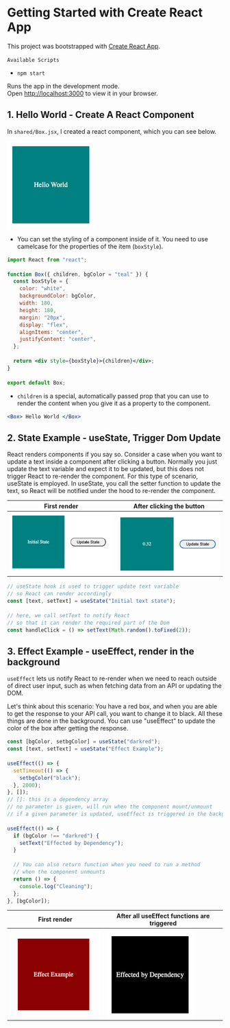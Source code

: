 # Getting Started with Create React App

This project was bootstrapped with [Create React App](https://github.com/facebook/create-react-app).

`Available Scripts`

- `npm start`

Runs the app in the development mode.\
Open [http://localhost:3000](http://localhost:3000) to view it in your browser.

## 1. Hello World - Create A React Component

In `shared/Box.jsx`, I created a react component, which you can see below.

![hello-world](./images/hello-world.png)

- You can set the styling of a component inside of it. You need to use camelcase for the properties of the item (`boxStyle`).

```jsx
import React from "react";

function Box({ children, bgColor = "teal" }) {
  const boxStyle = {
    color: "white",
    backgroundColor: bgColor,
    width: 180,
    height: 180,
    margin: "20px",
    display: "flex",
    alignItems: "center",
    justifyContent: "center",
  };

  return <div style={boxStyle}>{children}</div>;
}

export default Box;
```

- `children` is a special, automatically passed prop that you can use to render the content when you give it as a property to the component.

```jsx
<Box> Hello World </Box>
```

## 2. State Example - useState, Trigger Dom Update

React renders components if you say so. Consider a case when you want to update a text inside a component after clicking a button. Normally you just update the text variable and expect it to be updated, but this does not trigger React to re-render the component. For this type of scenario, useState is employed. In useState, you call the setter function to update the text, so React will be notified under the hood to re-render the component.

| First render                                     | After clicking the button                      |
| ------------------------------------------------ | ---------------------------------------------- |
| ![useState-Before](./images/useState-Before.png) | ![useState-After](./images/useState-After.png) |

```jsx
// useState hook is used to trigger update text variable
// so React can render accordingly
const [text, setText] = useState("Initial text state");

// here, we call setText to notify React
// so that it can render the required part of the Dom
const handleClick = () => setText(Math.random().toFixed(2));
```

## 3. Effect Example - useEffect, render in the background

`useEffect` lets us notify React to re-render when we need to reach outside of direct user input, such as when fetching data from an API or updating the DOM.

Let's think about this scenario: You have a red box, and when you are able to get the response to your API call, you want to change it to black. All these things are done in the background. You can use "useEffect" to update the color of the box after getting the response.

```jsx
const [bgColor, setbgColor] = useState("darkred");
const [text, setText] = useState("Effect Example");

useEffect(() => {
  setTimeout(() => {
    setbgColor("black");
  }, 2000);
}, []);
// []: this is a dependency array
// no parameter is given, will run when the component mount/unmount
// if a given parameter is updated, useEffect is triggered in the background

useEffect(() => {
  if (bgColor !== "darkred") {
    setText("Effected by Dependency");
  }

  // You can also return function when you need to run a method
  // when the component unmounts
  return () => {
    console.log("Cleaning");
  };
}, [bgColor]);
```

| First render                                       | After all useEffect functions are triggered      |
| -------------------------------------------------- | ------------------------------------------------ |
| ![useEffect-Before](./images/useEffect-Before.png) | ![useEffect-After](./images/useEffect-After.png) |
